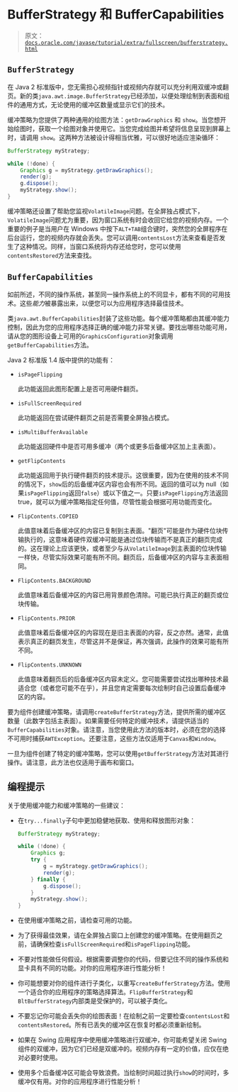 # BufferStrategy 和 BufferCapabilities

> 原文：[`docs.oracle.com/javase/tutorial/extra/fullscreen/bufferstrategy.html`](https://docs.oracle.com/javase/tutorial/extra/fullscreen/bufferstrategy.html)

## `BufferStrategy`

在 Java 2 标准版中，您无需担心视频指针或视频内存就可以充分利用双缓冲或翻页。新的类`java.awt.image.BufferStrategy`已经添加，以便处理绘制到表面和组件的通用方式，无论使用的缓冲区数量或显示它们的技术。

缓冲策略为您提供了两种通用的绘图方法：`getDrawGraphics` 和 `show`。当您想开始绘图时，获取一个绘图对象并使用它。当您完成绘图并希望将信息呈现到屏幕上时，请调用 `show`。这两种方法被设计得相当优雅，可以很好地适应渲染循环：

```java
BufferStrategy myStrategy;

while (!done) {
    Graphics g = myStrategy.getDrawGraphics();
    render(g);
    g.dispose();
    myStrategy.show();
}

```

缓冲策略还设置了帮助您监视`VolatileImage`问题。在全屏独占模式下，`VolatileImage`问题尤为重要，因为窗口系统有时会收回它给您的视频内存。一个重要的例子是当用户在 Windows 中按下`ALT+TAB`组合键时，突然您的全屏程序在后台运行，您的视频内存就会丢失。您可以调用`contentsLost`方法来查看是否发生了这种情况。同样，当窗口系统将内存还给您时，您可以使用`contentsRestored`方法来查找。

## `BufferCapabilities`

如前所述，不同的操作系统，甚至同一操作系统上的不同显卡，都有不同的可用技术。这些*能力*被暴露出来，以便您可以为应用程序选择最佳技术。

类`java.awt.BufferCapabilities`封装了这些功能。每个缓冲策略都由其缓冲能力控制，因此为您的应用程序选择正确的缓冲能力非常关键。要找出哪些功能可用，请从您的图形设备上可用的`GraphicsConfiguration`对象调用`getBufferCapabilities`方法。

Java 2 标准版 1.4 版中提供的功能有：

+   `isPageFlipping`

    此功能返回此图形配置上是否可用硬件翻页。

+   `isFullScreenRequired`

    此功能返回在尝试硬件翻页之前是否需要全屏独占模式。

+   `isMultiBufferAvailable`

    此功能返回硬件中是否可用多缓冲（两个或更多后备缓冲区加上主表面）。

+   `getFlipContents`

    此功能返回用于执行硬件翻页的技术提示。这很重要，因为在使用的技术不同的情况下，`show`后的后备缓冲区内容也会有所不同。返回的值可以为 null（如果`isPageFlipping`返回`false`）或以下值之一。只要`isPageFlipping`方法返回 true，就可以为缓冲策略指定任何值，尽管性能会根据可用功能而变化。

+   `FlipContents.COPIED`

    此值意味着后备缓冲区的内容已复制到主表面。"翻页"可能是作为硬件位块传输执行的，这意味着硬件双缓冲可能是通过位块传输而不是真正的翻页完成的。这在理论上应该更快，或者至少与从`VolatileImage`到主表面的位块传输一样快，尽管实际效果可能有所不同。翻页后，后备缓冲区的内容与主表面相同。

+   `FlipContents.BACKGROUND`

    此值意味着后备缓冲区的内容已用背景颜色清除。可能已执行真正的翻页或位块传输。

+   `FlipContents.PRIOR`

    此值意味着后备缓冲区的内容现在是旧主表面的内容，反之亦然。通常，此值表示真正的翻页发生，尽管这并不是保证，再次强调，此操作的效果可能有所不同。

+   `FlipContents.UNKNOWN`

    此值意味着翻页后的后备缓冲区内容未定义。您可能需要尝试找出哪种技术最适合您（或者您可能不在乎），并且您肯定需要每次绘制时自己设置后备缓冲区的内容。

要为组件创建缓冲策略，请调用`createBufferStrategy`方法，提供所需的缓冲区数量（此数字包括主表面）。如果需要任何特定的缓冲技术，请提供适当的`BufferCapabilities`对象。请注意，当您使用此方法的版本时，必须在您的选择不可用时捕获`AWTException`。还要注意，这些方法仅适用于`Canvas`和`Window`。

一旦为组件创建了特定的缓冲策略，您可以使用`getBufferStrategy`方法对其进行操作。请注意，此方法也仅适用于画布和窗口。

## 编程提示

关于使用缓冲能力和缓冲策略的一些建议：

+   在`try...finally`子句中更加稳健地获取、使用和释放图形对象：

    ```java
    BufferStrategy myStrategy;

    while (!done) {
        Graphics g;
        try {
            g = myStrategy.getDrawGraphics();
            render(g);
        } finally {
            g.dispose();
        }
        myStrategy.show();
    }

    ```

+   在使用缓冲策略之前，请检查可用的功能。

+   为了获得最佳效果，请在全屏独占窗口上创建您的缓冲策略。在使用翻页之前，请确保检查`isFullScreenRequired`和`isPageFlipping`功能。

+   不要对性能做任何假设。根据需要调整你的代码，但要记住不同的操作系统和显卡具有不同的功能。对你的应用程序进行性能分析！

+   你可能想要对你的组件进行子类化，以重写`createBufferStrategy`方法。使用一个适合你的应用程序的策略选择算法。`FlipBufferStrategy`和`BltBufferStrategy`内部类是受保护的，可以被子类化。

+   不要忘记你可能会丢失你的绘图表面！在绘制之前一定要检查`contentsLost`和`contentsRestored`。所有已丢失的缓冲区在恢复时都必须重新绘制。

+   如果在 Swing 应用程序中使用缓冲策略进行双缓冲，你可能希望关闭 Swing 组件的双缓冲，因为它们已经是双缓冲的。视频内存有一定的价值，应仅在绝对必要时使用。

+   使用多个后备缓冲区可能会导致浪费。当绘制时间超过执行`show`的时间时，多缓冲仅有用。对你的应用程序进行性能分析！
